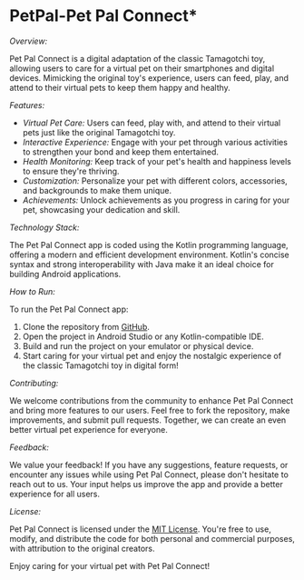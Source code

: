# PetPal-Pet Pal Connect*

*Overview:*

Pet Pal Connect is a digital adaptation of the classic Tamagotchi toy, allowing users to care for a virtual pet on their smartphones and digital devices. Mimicking the original toy's experience, users can feed, play, and attend to their virtual pets to keep them happy and healthy.

*Features:*

- *Virtual Pet Care:* Users can feed, play with, and attend to their virtual pets just like the original Tamagotchi toy.
- *Interactive Experience:* Engage with your pet through various activities to strengthen your bond and keep them entertained.
- *Health Monitoring:* Keep track of your pet's health and happiness levels to ensure they're thriving.
- *Customization:* Personalize your pet with different colors, accessories, and backgrounds to make them unique.
- *Achievements:* Unlock achievements as you progress in caring for your pet, showcasing your dedication and skill.

*Technology Stack:*

The Pet Pal Connect app is coded using the Kotlin programming language, offering a modern and efficient development environment. Kotlin's concise syntax and strong interoperability with Java make it an ideal choice for building Android applications.

*How to Run:*

To run the Pet Pal Connect app:

1. Clone the repository from [GitHub](https://github.com/your-repository).
2. Open the project in Android Studio or any Kotlin-compatible IDE.
3. Build and run the project on your emulator or physical device.
4. Start caring for your virtual pet and enjoy the nostalgic experience of the classic Tamagotchi toy in digital form!

*Contributing:*

We welcome contributions from the community to enhance Pet Pal Connect and bring more features to our users. Feel free to fork the repository, make improvements, and submit pull requests. Together, we can create an even better virtual pet experience for everyone.

*Feedback:*

We value your feedback! If you have any suggestions, feature requests, or encounter any issues while using Pet Pal Connect, please don't hesitate to reach out to us. Your input helps us improve the app and provide a better experience for all users.

*License:*

Pet Pal Connect is licensed under the [MIT License](https://opensource.org/licenses/MIT). You're free to use, modify, and distribute the code for both personal and commercial purposes, with attribution to the original creators.

Enjoy caring for your virtual pet with Pet Pal Connect!
